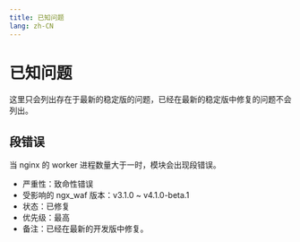 ```yaml
---
title: 已知问题
lang: zh-CN
---
```


# 已知问题

这里只会列出存在于最新的稳定版的问题，已经在最新的稳定版中修复的问题不会列出。

## 段错误

当 nginx 的 worker 进程数量大于一时，模块会出现段错误。

* 严重性：致命性错误
* 受影响的 ngx_waf 版本：v3.1.0 ~ v4.1.0-beta.1
* 状态：已修复
* 优先级：最高
* 备注：已经在最新的开发版中修复。